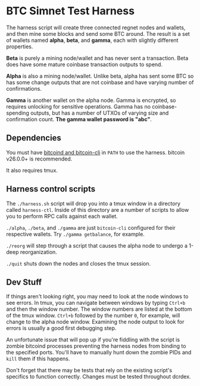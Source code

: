 # BTC Simnet Test Harness
The harness script will create three connected regnet nodes and wallets, and
then mine some blocks and send some BTC around. The result is a set of wallets
named **alpha**, **beta**, and **gamma**, each with slightly different
properties.

**Beta** is purely a mining node/wallet and has never sent a transaction. Beta
does have some mature coinbase transaction outputs to spend.

**Alpha** is also a mining node/wallet. Unlike beta, alpha has sent some BTC
so has some change outputs that are not coinbase and have varying number of
confirmations.

**Gamma** is another wallet on the alpha node. Gamma is encrypted, so requires
unlocking for sensitive operations. Gamma has no coinbase-spending outputs,
but has a number of UTXOs of varying size and confirmation count.
**The gamma wallet password is "abc"**.

## Dependencies

You must have [bitcoind and bitcoin-cli](https://github.com/bitcoin/bitcoin/releases)
in `PATH` to use the harness. bitcoin v26.0.0+ is recommended.

It also requires tmux.

## Harness control scripts

The `./harness.sh` script will drop you into a tmux window in a directory
called `harness-ctl`. Inside of this directory are a number of scripts to
allow you to perform RPC calls against each wallet.

`./alpha`, `./beta`, and `./gamma` are just `bitcoin-cli` configured for their
respective wallets.
Try `./gamma getbalance`, for example.

`./reorg` will step through a script that causes the alpha node to undergo a
1-deep reorganization.

`./quit` shuts down the nodes and closes the tmux session.

## Dev Stuff

If things aren't looking right, you may need to look at the node windows to
see errors. In tmux, you can navigate between windows by typing `Ctrl+b` and
then the window number. The window numbers are listed at the bottom
of the tmux window. `Ctrl+b` followed by the number `0`, for example, will
change to the alpha node window. Examining the node output to look for errors
is usually a good first debugging step.

An unfortunate issue that will pop up if you're fiddling with the script is
zombie bitcoind processes preventing the harness nodes from binding to the
specified ports. You'll have to manually hunt down the zombie PIDs and `kill`
them if this happens.

Don't forget that there may be tests that rely on the existing script's
specifics to function correctly. Changes must be tested throughout dcrdex.
